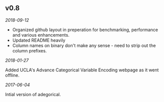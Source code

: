 <!-- -*- mode: markdown; fill-column: 8192 -*- -->


## v0.8

*2018-09-12*

* Organized github layout in preperation for benchmarking, performance and various enhancements.
* Updated README heavily
* Column names on binary don't make any sense - need to strip out the column prefixes.

*2018-01-27*

Added UCLA's Advance Categorical Variable Encoding webpage as it went offline.

*2017-06-04*

Intial version of adegorical.
